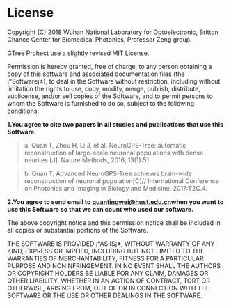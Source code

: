 # License 
Copyright (C) 2018 Wuhan National Laboratory for Optoelectronic, Britton Chance Center for Biomedical Photonics, Professor Zeng group.

GTree Prohect use a slightly revised MIT License.

Permission is hereby granted, free of charge, to any person obtaining a copy of this software and associated documentation files (the ¡°Software¡±), to deal in the Software without restriction, including without limitation the rights to use, copy, modify, merge, publish, distribute, sublicense, and/or sell copies of the Software, and to permit persons to whom the Software is furnished to do so, subject to the following conditions:

**1.You agree to cite two papers in all studies and publications that use this Software.**

 >a. Quan T, Zhou H, Li J, et al. NeuroGPS-Tree: automatic reconstruction of large-scale neuronal populations with dense neurites.[J]. Nature Methods, 2016, 13(1):51
 
 >b. Quan T. Advanced NeuroGPS-Tree achieves brain-wide reconstruction of neuronal population[C]// International Conference on Photonics and Imaging in Biology and Medicine. 2017:T2C.4.

**2.You agree to send email to [quantingwei@hust.edu.cn](quantingwei@hust.edu.cn)when you want to use this Software so that we can count who used our software.**
 
The above copyright notice and this permission notice shall be included in all copies or substantial portions of the Software.

THE SOFTWARE IS PROVIDED ¡°AS IS¡±, WITHOUT WARRANTY OF ANY KIND, EXPRESS OR IMPLIED, INCLUDING BUT NOT LIMITED TO THE WARRANTIES OF MERCHANTABILITY, FITNESS FOR A PARTICULAR PURPOSE AND NONINFRINGEMENT. IN NO EVENT SHALL THE AUTHORS OR COPYRIGHT HOLDERS BE LIABLE FOR ANY CLAIM, DAMAGES OR OTHER LIABILITY, WHETHER IN AN ACTION OF CONTRACT, TORT OR OTHERWISE, ARISING FROM, OUT OF OR IN CONNECTION WITH THE SOFTWARE OR THE USE OR OTHER DEALINGS IN THE SOFTWARE.
